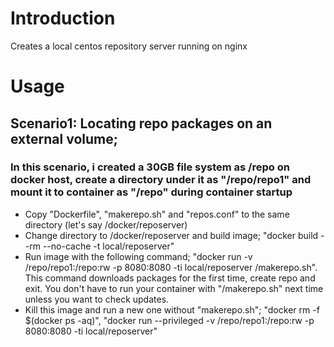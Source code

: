 # Introduction

Creates a local centos repository server running on nginx

# Usage

## Scenario1: Locating repo packages on an external volume;
### In this scenario, i created a 30GB file system as /repo on docker host, create a directory under it as "/repo/repo1" and mount it to container as "/repo" during container startup

* Copy "Dockerfile", "makerepo.sh" and "repos.conf" to the same directory (let's say /docker/reposerver)
* Change directory to /docker/reposerver and build image; "docker build --rm --no-cache -t local/reposerver"
* Run image with the following command; "docker run -v /repo/repo1:/repo:rw -p 8080:8080 -ti   local/reposerver /makerepo.sh". This command downloads packages for the first time, create repo and exit. You don't have to run your container with "/makerepo.sh" next time unless you want to check updates.
* Kill this image and run a new one without "makerepo.sh"; "docker rm -f $(docker ps -aq)", "docker run --privileged   -v /repo/repo1:/repo:rw -p 8080:8080 -ti   local/reposerver"
